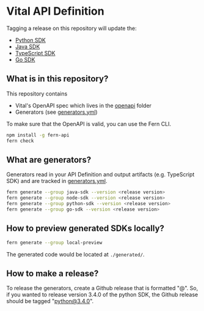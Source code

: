 # Vital API Definition

Tagging a release on this repository will update the:

  - [Python SDK](https://github.com/tryVital/vital-python)
  - [Java SDK](https://github.com/tryVital/vital-java)
  - [TypeScript SDK](https://github.com/tryVital/vital-node)
  - [Go SDK](https://github.com/tryVital/vital-go)

## What is in this repository?

This repository contains

- Vital's OpenAPI spec which lives in the [openapi](./fern/api/openapi/) folder
- Generators (see [generators.yml](./fern/api/generators.yml))

To make sure that the OpenAPI is valid, you can use the Fern CLI.

```bash
npm install -g fern-api
fern check
```

## What are generators?

Generators read in your API Definition and output artifacts (e.g. TypeScript SDK) 
and are tracked in [generators.yml](./fern/api/generators.yml).

```bash
fern generate --group java-sdk --version <release version>
fern generate --group node-sdk --version <release version>
fern generate --group python-sdk --version <release version>
fern generate --group go-sdk --version <release version>
```

## How to preview generated SDKs locally?

```bash
fern generate --group local-preview
```

The generated code would be located at `./generated/`.

## How to make a release? 

To release the generators, create a Github release that is formatted "<language>@<version>". 
So, if you wanted to release version 3.4.0 of the python SDK, the Github release should 
be tagged "python@3.4.0". 

